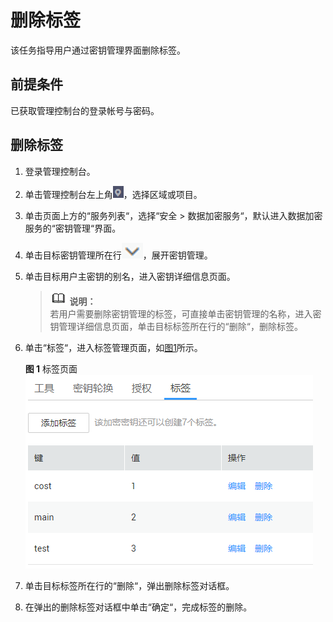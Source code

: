 # 删除标签<a name="dew_01_0027"></a>

该任务指导用户通过密钥管理界面删除标签。

## 前提条件<a name="sfc2b91485fd54029956d385ee97aaee2"></a>

已获取管理控制台的登录帐号与密码。

## 删除标签<a name="sac1f739fd8fb4d93be1fcd3bc29bb9c1"></a>

1.  登录管理控制台。
2.  单击管理控制台左上角![](figures/icon_region.png)，选择区域或项目。
3.  单击页面上方的“服务列表“，选择“安全  \>  数据加密服务“，默认进入数据加密服务的“密钥管理“界面。
4.  单击目标密钥管理所在行![](figures/icon_list.png)，展开密钥管理。
5.  单击目标用户主密钥的别名，进入密钥详细信息页面。

    >![](public_sys-resources/icon-note.gif) **说明：**   
    >若用户需要删除密钥管理的标签，可直接单击密钥管理的名称，进入密钥管理详细信息页面，单击目标标签所在行的“删除“，删除标签。  

6.  单击“标签“，进入标签管理页面，如[图1](#dew_01_0024_ff11132284da543c287ffa43f1b232c92)所示。

    **图 1**  标签页面<a name="dew_01_0024_ff11132284da543c287ffa43f1b232c92"></a>  
    ![](figures/标签页面.png "标签页面")

7.  单击目标标签所在行的“删除“，弹出删除标签对话框。
8.  在弹出的删除标签对话框中单击“确定“，完成标签的删除。

